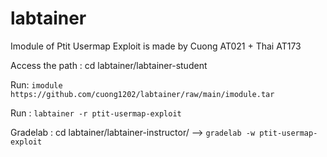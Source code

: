 # labtainer
Imodule of Ptit Usermap Exploit is made by Cuong AT021 + Thai AT173

Access the path : cd labtainer/labtainer-student

Run: `imodule https://github.com/cuong1202/labtainer/raw/main/imodule.tar`

Run : `labtainer -r ptit-usermap-exploit`

Gradelab : cd labtainer/labtainer-instructor/ --> `gradelab -w ptit-usermap-exploit`


